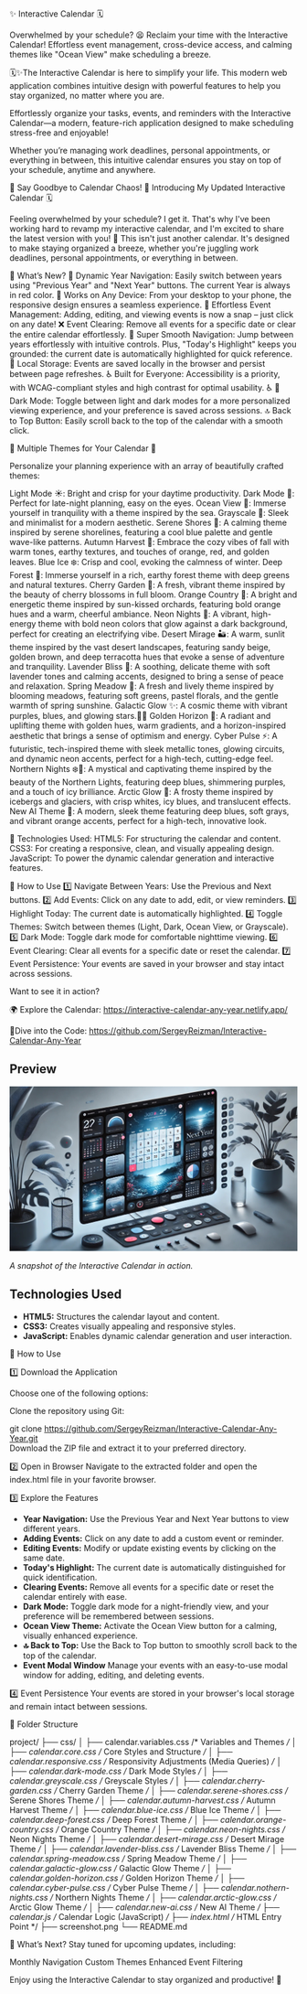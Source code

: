 ✨ Interactive Calendar 🗓️

Overwhelmed by your schedule? 😫 Reclaim your time with the Interactive Calendar! 
Effortless event management, cross-device access, and calming themes like "Ocean View" make scheduling a breeze.

🗓️✨The Interactive Calendar is here to simplify your life. This modern web application combines intuitive design with powerful features to help you stay organized, no matter where you are.

Effortlessly organize your tasks, events, and reminders with the Interactive Calendar—a modern, feature-rich application designed to make scheduling stress-free and enjoyable!

Whether you’re managing work deadlines, personal appointments, or everything in between, this intuitive calendar ensures you stay on top of your schedule, anytime and anywhere.

🚀 Say Goodbye to Calendar Chaos!
👋 Introducing My Updated Interactive Calendar 🗓️

Feeling overwhelmed by your schedule? I get it. That's why I've been working hard to revamp my interactive calendar, and I'm excited to share the latest version with you! 🎉
This isn't just another calendar. It's designed to make staying organized a breeze, whether you're juggling work deadlines, personal appointments, or everything in between.

🚀 What’s New?
🔄 Dynamic Year Navigation: Easily switch between years using "Previous Year" and "Next Year" buttons. The current Year is always in red color.
📱 Works on Any Device: From your desktop to your phone, the responsive design ensures a seamless experience.
📝 Effortless Event Management: Adding, editing, and viewing events is now a snap – just click on any date!
❌ Event Clearing: Remove all events for a specific date or clear the entire calendar effortlessly.
📅 Super Smooth Navigation: Jump between years effortlessly with intuitive controls. Plus, "Today's Highlight" keeps you grounded: the current date is automatically highlighted for quick reference.
💾 Local Storage: Events are saved locally in the browser and persist between page refreshes.
♿ Built for Everyone: Accessibility is a priority, with WCAG-compliant styles and high contrast for optimal usability. ♿
🌙 Dark Mode: Toggle between light and dark modes for a more personalized viewing experience, and your preference is saved across sessions.
🔝 Back to Top Button: Easily scroll back to the top of the calendar with a smooth click.

🎨 Multiple Themes for Your Calendar 📅

Personalize your planning experience with an array of beautifully crafted themes:

Light Mode ☀️: Bright and crisp for your daytime productivity.
Dark Mode 🌙: Perfect for late-night planning, easy on the eyes.
Ocean View 🌊: Immerse yourself in tranquility with a theme inspired by the sea.
Grayscale 🖤: Sleek and minimalist for a modern aesthetic.
Serene Shores 💙: A calming theme inspired by serene shorelines, featuring a cool blue palette and gentle wave-like patterns.
Autumn Harvest 🍂: Embrace the cozy vibes of fall with warm tones, earthy textures, and touches of orange, red, and golden leaves.
Blue Ice ❄️: Crisp and cool, evoking the calmness of winter.
Deep Forest 🌲: Immerse yourself in a rich, earthy forest theme with deep greens and natural textures.
Cherry Garden 🌸: A fresh, vibrant theme inspired by the beauty of cherry blossoms in full bloom.
Orange Country 🍊: A bright and energetic theme inspired by sun-kissed orchards, featuring bold orange hues and a warm, cheerful ambiance.
Neon Nights 🌟: A vibrant, high-energy theme with bold neon colors that glow against a dark background, perfect for creating an electrifying vibe.
Desert Mirage 🏜️: A warm, sunlit theme inspired by the vast desert landscapes, featuring sandy beige, golden brown, and deep terracotta hues that evoke a sense of adventure and tranquility.
Lavender Bliss 💜: A soothing, delicate theme with soft lavender tones and calming accents, designed to bring a sense of peace and relaxation.
Spring Meadow 🍃: A fresh and lively theme inspired by blooming meadows, featuring soft greens, pastel florals, and the gentle warmth of spring sunshine.
Galactic Glow ✨: A cosmic theme with vibrant purples, blues, and glowing stars.🚀🌌
Golden Horizon 🌅: A radiant and uplifting theme with golden hues, warm gradients, and a horizon-inspired aesthetic that brings a sense of optimism and energy.
Cyber Pulse ⚡: A futuristic, tech-inspired theme with sleek metallic tones, glowing circuits, and dynamic neon accents, perfect for a high-tech, cutting-edge feel.
Northern Nights ❄️🌌: A mystical and captivating theme inspired by the beauty of the Northern Lights, featuring deep blues, shimmering purples, and a touch of icy brilliance.
Arctic Glow 🧊: A frosty theme inspired by icebergs and glaciers, with crisp whites, icy blues, and translucent effects.
New AI Theme 🤖: A modern, sleek theme featuring deep blues, soft grays, and vibrant orange accents, perfect for a high-tech, innovative look.

🔧 Technologies Used:
HTML5: For structuring the calendar and content.
CSS3: For creating a responsive, clean, and visually appealing design.
JavaScript​: To power the dynamic calendar generation and interactive features.

📖 How to Use
1️⃣ Navigate Between Years: Use the Previous and Next buttons.
2️⃣ Add Events: Click on any date to add, edit, or view reminders.
3️⃣ Highlight Today: The current date is automatically highlighted.
4️⃣ Toggle Themes: Switch between themes (Light, Dark, Ocean View, or Grayscale).
5️⃣ Dark Mode: Toggle dark mode for comfortable nighttime viewing.
6️⃣ Event Clearing: Clear all events for a specific date or reset the calendar.
7️⃣ Event Persistence: Your events are saved in your browser and stay intact across sessions.

Want to see it in action?

🌍 Explore the Calendar:
https://interactive-calendar-any-year.netlify.app/

🔗Dive into the Code:
https://github.com/SergeyReizman/Interactive-Calendar-Any-Year

## Preview

![Interactive Calendar Screenshot](screenshot.png)

*A snapshot of the Interactive Calendar in action.*

## Technologies Used

- **HTML5:** Structures the calendar layout and content.
- **CSS3:** Creates visually appealing and responsive styles.
- **JavaScript:** Enables dynamic calendar generation and user interaction.

📖 How to Use

1️⃣ Download the Application

Choose one of the following options:

Clone the repository using Git:

git clone https://github.com/SergeyReizman/Interactive-Calendar-Any-Year.git  
Download the ZIP file and extract it to your preferred directory.

2️⃣ Open in Browser
Navigate to the extracted folder and open the index.html file in your favorite browser.

3️⃣ Explore the Features

- **Year Navigation:** Use the Previous Year and Next Year buttons to view different years.
- **Adding Events:** Click on any date to add a custom event or reminder.
- **Editing Events:** Modify or update existing events by clicking on the same date.
- **Today's Highlight:** The current date is automatically distinguished for quick identification.
- **Clearing Events:** Remove all events for a specific date or reset the calendar entirely with ease.
- **Dark Mode:** Toggle dark mode for a night-friendly view, and your preference will be remembered between sessions.
- **Ocean View Theme:** Activate the Ocean View button for a calming, visually enhanced experience.
- **🔝 Back to Top:** Use the Back to Top button to smoothly scroll back to the top of the calendar.
- **Event Modal Window** Manage your events with an easy-to-use modal window for adding, editing, and deleting events.

4️⃣ Event Persistence
Your events are stored in your browser's local storage and remain intact between sessions.

📂 Folder Structure

project/
├── css/
│   ├── calendar.variables.css        /* Variables and Themes */
│   ├── calendar.core.css             /* Core Styles and Structure */
│   ├── calendar.responsive.css       /* Responsivity Adjustments (Media Queries) */
│   ├── calendar.dark-mode.css        /* Dark Mode Styles */
│   ├── calendar.greyscale.css        /* Greyscale Styles */
│   ├── calendar.cherry-garden.css    /* Cherry Garden Theme */
│   ├── calendar.serene-shores.css    /* Serene Shores Theme */
│   ├── calendar.autumn-harvest.css   /* Autumn Harvest Theme */
│   ├── calendar.blue-ice.css         /* Blue Ice Theme */
│   ├── calendar.deep-forest.css      /* Deep Forest Theme */
│   ├── calendar.orange-country.css   /* Orange Country Theme */
│   ├── calendar.neon-nights.css      /* Neon Nights Theme */
│   ├── calendar.desert-mirage.css    /* Desert Mirage Theme */
│   ├── calendar.lavender-bliss.css   /* Lavender Bliss Theme */
│   ├── calendar.spring-meadow.css    /* Spring Meadow Theme */
│   ├── calendar.galactic-glow.css    /* Galactic Glow Theme */
│   ├── calendar.golden-horizon.css   /* Golden Horizon Theme */
│   ├── calendar.cyber-pulse.css      /* Cyber Pulse Theme */
│   ├── calendar.nothern-nights.css   /* Northern Nights Theme */
│   ├── calendar.arctic-glow.css      /* Arctic Glow Theme */
│   ├── calendar.new-ai.css           /* New AI Theme */
├── calendar.js                       /* Calendar Logic (JavaScript) */
├── index.html                        /* HTML Entry Point */
├── screenshot.png
└── README.md
 

🌟 What’s Next?
Stay tuned for upcoming updates, including:

Monthly Navigation
Custom Themes
Enhanced Event Filtering


Enjoy using the Interactive Calendar to stay organized and productive! 🚀

